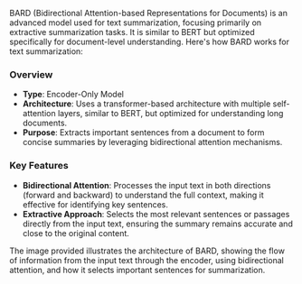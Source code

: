 BARD (Bidirectional Attention-based Representations for Documents) is an advanced model used for text summarization, focusing primarily on extractive summarization tasks. It is similar to BERT but optimized specifically for document-level understanding. Here's how BARD works for text summarization:

### Overview
- **Type**: Encoder-Only Model
- **Architecture**: Uses a transformer-based architecture with multiple self-attention layers, similar to BERT, but optimized for understanding long documents.
- **Purpose**: Extracts important sentences from a document to form concise summaries by leveraging bidirectional attention mechanisms.

### Key Features
- **Bidirectional Attention**: Processes the input text in both directions (forward and backward) to understand the full context, making it effective for identifying key sentences.
- **Extractive Approach**: Selects the most relevant sentences or passages directly from the input text, ensuring the summary remains accurate and close to the original content.

The image provided illustrates the architecture of BARD, showing the flow of information from the input text through the encoder, using bidirectional attention, and how it selects important sentences for summarization.
